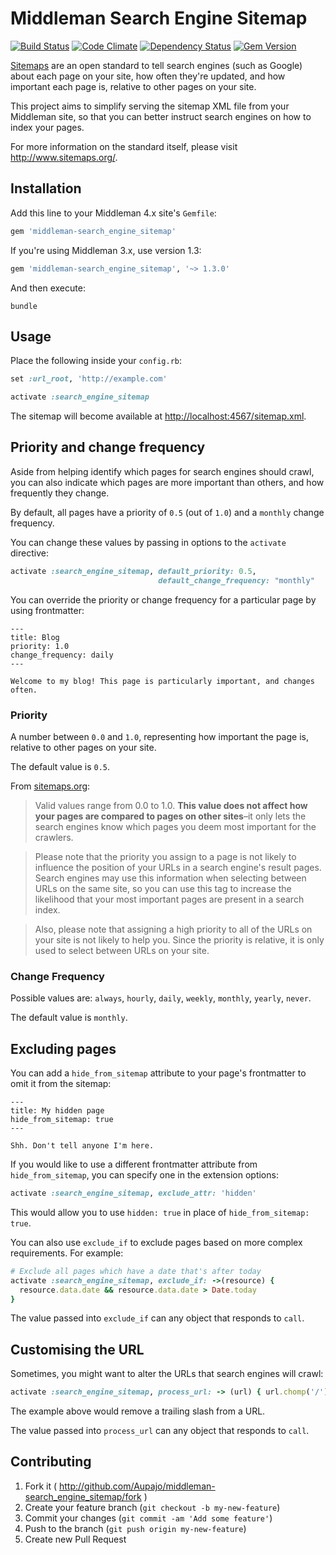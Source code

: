 # Middleman Search Engine Sitemap

[![Build Status](https://travis-ci.org/Aupajo/middleman-search_engine_sitemap.png?branch=master)](https://travis-ci.org/Aupajo/middleman-search_engine_sitemap)
[![Code Climate](https://codeclimate.com/github/Aupajo/middleman-search_engine_sitemap.png)](https://codeclimate.com/github/Aupajo/middleman-search_engine_sitemap)
[![Dependency Status](https://gemnasium.com/Aupajo/middleman-search_engine_sitemap.svg)](https://gemnasium.com/Aupajo/middleman-search_engine_sitemap)
[![Gem
Version](https://badge.fury.io/rb/middleman-search_engine_sitemap.svg)](http://badge.fury.io/rb/middleman-search_engine_sitemap)

[Sitemaps](http://www.sitemaps.org/) are an open standard to tell search engines (such as Google) about each page on your site, how often they're updated, and how important each page is, relative to other pages on your site.

This project aims to simplify serving the sitemap XML file from your Middleman site, so that you can better instruct search engines on how to index your pages.

For more information on the standard itself, please visit http://www.sitemaps.org/.

## Installation

Add this line to your Middleman 4.x site's `Gemfile`:

```ruby
gem 'middleman-search_engine_sitemap'
```

If you're using Middleman 3.x, use version 1.3:

```ruby
gem 'middleman-search_engine_sitemap', '~> 1.3.0'
```

And then execute:

    bundle

## Usage

Place the following inside your `config.rb`:

```ruby
set :url_root, 'http://example.com'

activate :search_engine_sitemap
```

The sitemap will become available at [http://localhost:4567/sitemap.xml](http://localhost:4567/sitemap.xml).

## Priority and change frequency

Aside from helping identify which pages for search engines should crawl, you can also indicate which pages are more important than others, and how frequently they change.

By default, all pages have a priority of `0.5` (out of `1.0`) and a `monthly` change frequency.

You can change these values by passing in options to the `activate` directive:

```ruby
activate :search_engine_sitemap, default_priority: 0.5,
                                 default_change_frequency: "monthly"
```

You can override the priority or change frequency for a particular page by using frontmatter:

```erb
---
title: Blog
priority: 1.0
change_frequency: daily
---

Welcome to my blog! This page is particularly important, and changes often.
```

### Priority

A number between `0.0` and `1.0`, representing how important the page is, relative to other pages on your site.

The default value is `0.5`.

From [sitemaps.org](http://www.sitemaps.org/protocol.html):

> Valid values range from 0.0 to 1.0. **This value does not affect how your pages are compared to pages on other sites**–it only lets the search engines know which pages you deem most important for the crawlers.

> Please note that the priority you assign to a page is not likely to influence the position of your URLs in a search engine's result pages. Search engines may use this information when selecting between URLs on the same site, so you can use this tag to increase the likelihood that your most important pages are present in a search index.

> Also, please note that assigning a high priority to all of the URLs on your site is not likely to help you. Since the priority is relative, it is only used to select between URLs on your site.

### Change Frequency

Possible values are: `always`, `hourly`, `daily`, `weekly`, `monthly`, `yearly`, `never`.

The default value is `monthly`.

## Excluding pages

You can add a `hide_from_sitemap` attribute to your page's frontmatter to omit it from the sitemap:

```erb
---
title: My hidden page
hide_from_sitemap: true
---

Shh. Don't tell anyone I'm here.
```

If you would like to use a different frontmatter attribute from `hide_from_sitemap`, you can specify one in the extension options:

```ruby
activate :search_engine_sitemap, exclude_attr: 'hidden'
```

This would allow you to use `hidden: true` in place of `hide_from_sitemap: true`.

You can also use `exclude_if` to exclude pages based on more complex requirements. For example:

```ruby
# Exclude all pages which have a date that's after today
activate :search_engine_sitemap, exclude_if: ->(resource) {
  resource.data.date && resource.data.date > Date.today
}
```

The value passed into `exclude_if` can any object that responds to `call`.

## Customising the URL

Sometimes, you might want to alter the URLs that search engines will crawl:

```ruby
activate :search_engine_sitemap, process_url: -> (url) { url.chomp('/') }
```

The example above would remove a trailing slash from a URL.

The value passed into `process_url` can any object that responds to `call`.

## Contributing

1. Fork it ( http://github.com/Aupajo/middleman-search_engine_sitemap/fork )
2. Create your feature branch (`git checkout -b my-new-feature`)
3. Commit your changes (`git commit -am 'Add some feature'`)
4. Push to the branch (`git push origin my-new-feature`)
5. Create new Pull Request

